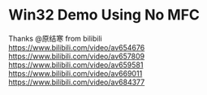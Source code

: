 # Win32 Demo Using No MFC
Thanks @原结寒 from bilibili <br/>
https://www.bilibili.com/video/av654676 <br/>
https://www.bilibili.com/video/av657809 <br/>
https://www.bilibili.com/video/av659581 <br/>
https://www.bilibili.com/video/av669011 <br/>
https://www.bilibili.com/video/av684377
